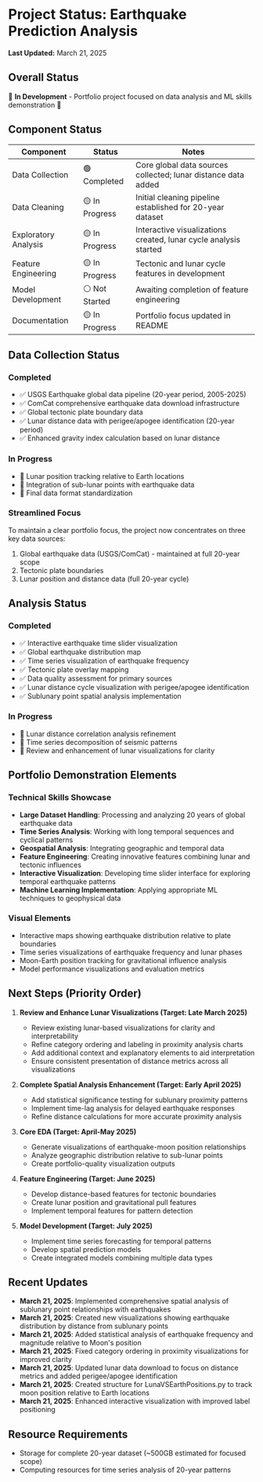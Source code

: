 # Project Status: Earthquake Prediction Analysis

**Last Updated:** March 21, 2025

## Overall Status
🚧 **In Development** - Portfolio project focused on data analysis and ML skills demonstration 🚧

## Component Status

| Component | Status | Notes |
|-----------|--------|-------|
| Data Collection | 🟢 Completed | Core global data sources collected; lunar distance data added |
| Data Cleaning | 🟡 In Progress | Initial cleaning pipeline established for 20-year dataset |
| Exploratory Analysis | 🟡 In Progress | Interactive visualizations created, lunar cycle analysis started |
| Feature Engineering | 🟡 In Progress | Tectonic and lunar cycle features in development |
| Model Development | ⚪ Not Started | Awaiting completion of feature engineering |
| Documentation | 🟡 In Progress | Portfolio focus updated in README |

## Data Collection Status

### Completed
- ✅ USGS Earthquake global data pipeline (20-year period, 2005-2025)
- ✅ ComCat comprehensive earthquake data download infrastructure 
- ✅ Global tectonic plate boundary data
- ✅ Lunar distance data with perigee/apogee identification (20-year period)
- ✅ Enhanced gravity index calculation based on lunar distance

### In Progress
- 🔄 Lunar position tracking relative to Earth locations
- 🔄 Integration of sub-lunar points with earthquake data
- 🔄 Final data format standardization

### Streamlined Focus
To maintain a clear portfolio focus, the project now concentrates on three key data sources:
1. Global earthquake data (USGS/ComCat) - maintained at full 20-year scope
2. Tectonic plate boundaries
3. Lunar position and distance data (full 20-year cycle)

## Analysis Status

### Completed
- ✅ Interactive earthquake time slider visualization
- ✅ Global earthquake distribution map
- ✅ Time series visualization of earthquake frequency
- ✅ Tectonic plate overlay mapping
- ✅ Data quality assessment for primary sources
- ✅ Lunar distance cycle visualization with perigee/apogee identification
- ✅ Sublunary point spatial analysis implementation

### In Progress
- 🔄 Lunar distance correlation analysis refinement
- 🔄 Time series decomposition of seismic patterns
- 🔄 Review and enhancement of lunar visualizations for clarity

## Portfolio Demonstration Elements

### Technical Skills Showcase
- **Large Dataset Handling**: Processing and analyzing 20 years of global earthquake data
- **Time Series Analysis**: Working with long temporal sequences and cyclical patterns
- **Geospatial Analysis**: Integrating geographic and temporal data
- **Feature Engineering**: Creating innovative features combining lunar and tectonic influences
- **Interactive Visualization**: Developing time slider interface for exploring temporal earthquake patterns
- **Machine Learning Implementation**: Applying appropriate ML techniques to geophysical data

### Visual Elements
- Interactive maps showing earthquake distribution relative to plate boundaries
- Time series visualizations of earthquake frequency and lunar phases
- Moon-Earth position tracking for gravitational influence analysis
- Model performance visualizations and evaluation metrics

## Next Steps (Priority Order)

1. **Review and Enhance Lunar Visualizations (Target: Late March 2025)**
   - Review existing lunar-based visualizations for clarity and interpretability
   - Refine category ordering and labeling in proximity analysis charts
   - Add additional context and explanatory elements to aid interpretation
   - Ensure consistent presentation of distance metrics across all visualizations

2. **Complete Spatial Analysis Enhancement (Target: Early April 2025)**
   - Add statistical significance testing for sublunary proximity patterns
   - Implement time-lag analysis for delayed earthquake responses
   - Refine distance calculations for more accurate proximity analysis

3. **Core EDA (Target: April-May 2025)**
   - Generate visualizations of earthquake-moon position relationships
   - Analyze geographic distribution relative to sub-lunar points
   - Create portfolio-quality visualization outputs

4. **Feature Engineering (Target: June 2025)**
   - Develop distance-based features for tectonic boundaries
   - Create lunar position and gravitational pull features
   - Implement temporal features for pattern detection

5. **Model Development (Target: July 2025)**
   - Implement time series forecasting for temporal patterns
   - Develop spatial prediction models
   - Create integrated models combining multiple data types

## Recent Updates

- **March 21, 2025**: Implemented comprehensive spatial analysis of sublunary point relationships with earthquakes
- **March 21, 2025**: Created new visualizations showing earthquake distribution by distance from sublunary points
- **March 21, 2025**: Added statistical analysis of earthquake frequency and magnitude relative to Moon's position
- **March 21, 2025**: Fixed category ordering in proximity visualizations for improved clarity
- **March 21, 2025**: Updated lunar data download to focus on distance metrics and added perigee/apogee identification
- **March 21, 2025**: Created structure for LunaVSEarthPositions.py to track moon position relative to Earth locations
- **March 21, 2025**: Enhanced interactive visualization with improved label positioning

## Resource Requirements

- Storage for complete 20-year dataset (~500GB estimated for focused scope)
- Computing resources for time series analysis of 20-year patterns
